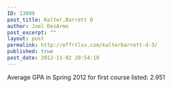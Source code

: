 ```yaml
---
ID: 13099
post_title: Kalter,Barrett D
author: Joel DesArmo
post_excerpt: ""
layout: post
permalink: http://effrtlss.com/kalterbarrett-d-3/
published: true
post_date: 2012-11-02 20:54:18
---
```

<p>Average GPA in Spring 2012 for first course listed: 2.951</p>